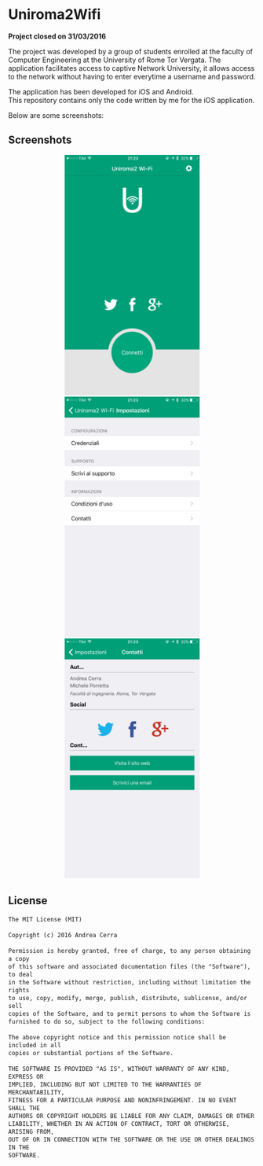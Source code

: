 Uniroma2Wifi
====================

**Project closed on 31/03/2016**

The project was developed by a group of students enrolled at the faculty of Computer Engineering at the University of Rome Tor Vergata. The application facilitates access to captive Network University, it allows access to the network without having to enter everytime a username and password.

The application has been developed for iOS and Android.<br>
This repository contains only the code written by me for the iOS application.

Below are some screenshots:

## Screenshots
<p align="center">
<img src="screen_1.png" width="275">
<img src="screen_2.png" width="275">
<img src="screen_3.png" width="275">
</p>

## License

    The MIT License (MIT)

    Copyright (c) 2016 Andrea Cerra
    
    Permission is hereby granted, free of charge, to any person obtaining a copy
    of this software and associated documentation files (the "Software"), to deal
    in the Software without restriction, including without limitation the rights
    to use, copy, modify, merge, publish, distribute, sublicense, and/or sell
    copies of the Software, and to permit persons to whom the Software is
    furnished to do so, subject to the following conditions:
    
    The above copyright notice and this permission notice shall be included in all
    copies or substantial portions of the Software.
    
    THE SOFTWARE IS PROVIDED "AS IS", WITHOUT WARRANTY OF ANY KIND, EXPRESS OR
    IMPLIED, INCLUDING BUT NOT LIMITED TO THE WARRANTIES OF MERCHANTABILITY,
    FITNESS FOR A PARTICULAR PURPOSE AND NONINFRINGEMENT. IN NO EVENT SHALL THE
    AUTHORS OR COPYRIGHT HOLDERS BE LIABLE FOR ANY CLAIM, DAMAGES OR OTHER
    LIABILITY, WHETHER IN AN ACTION OF CONTRACT, TORT OR OTHERWISE, ARISING FROM,
    OUT OF OR IN CONNECTION WITH THE SOFTWARE OR THE USE OR OTHER DEALINGS IN THE
    SOFTWARE.
